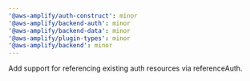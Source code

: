 ```yaml
---
'@aws-amplify/auth-construct': minor
'@aws-amplify/backend-auth': minor
'@aws-amplify/backend-data': minor
'@aws-amplify/plugin-types': minor
'@aws-amplify/backend': minor
---
```


Add support for referencing existing auth resources via referenceAuth.
